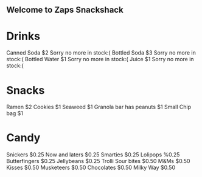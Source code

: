 ## Welcome to Zaps Snackshack

# Drinks
Canned Soda $2 Sorry no more in stock:(
Bottled Soda $3 Sorry no more in stock:(
Bottled Water $1 Sorry no more in stock:(
Juice $1 Sorry no more in stock:(
# Snacks
Ramen $2
Cookies $1
Seaweed $1
Granola bar has peanuts $1
Small Chip bag $1
# Candy
Snickers $0.25
Now and laters $0.25
Smarties $0.25
Lolipops %0.25
Butterfingers $0.25
Jellybeans $0.25
Trolli Sour bites $0.50
M&Ms $0.50
Kisses $0.50
Musketeers $0.50
Chocolates $0.50
Milky Way $0.50
